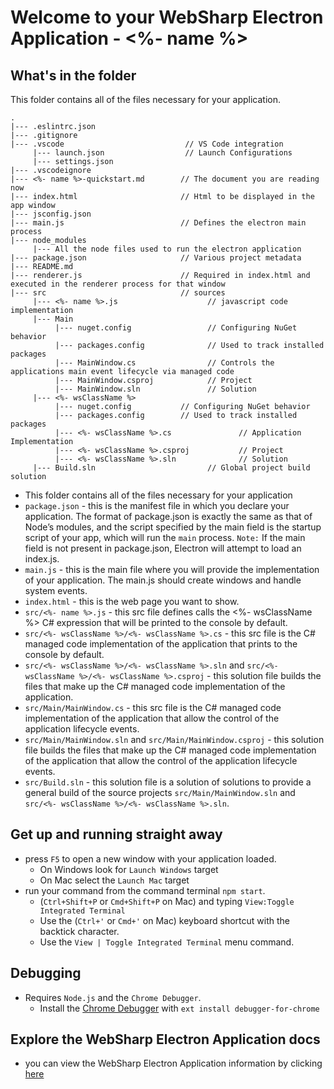 # Welcome to your WebSharp Electron Application - <%- name %>

## What's in the folder

This folder contains all of the files necessary for your application.

```
.
|--- .eslintrc.json
|--- .gitignore
|--- .vscode                           // VS Code integration
     |--- launch.json                  // Launch Configurations
     |--- settings.json
|--- .vscodeignore
|--- <%- name %>-quickstart.md        // The document you are reading now
|--- index.html                       // Html to be displayed in the app window
|--- jsconfig.json
|--- main.js                          // Defines the electron main process
|--- node_modules
     |--- All the node files used to run the electron application
|--- package.json                     // Various project metadata
|--- README.md
|--- renderer.js                      // Required in index.html and executed in the renderer process for that window 
|--- src                              // sources
     |--- <%- name %>.js                    // javascript code implementation
     |--- Main                             
          |--- nuget.config                 // Configuring NuGet behavior
          |--- packages.config              // Used to track installed packages
          |--- MainWindow.cs                // Controls the applications main event lifecycle via managed code
          |--- MainWindow.csproj            // Project          
          |--- MainWindow.sln               // Solution
     |--- <%- wsClassName %>
          |--- nuget.config           // Configuring NuGet behavior
          |--- packages.config        // Used to track installed packages
          |--- <%- wsClassName %>.cs               // Application Implementation
          |--- <%- wsClassName %>.csproj           // Project          
          |--- <%- wsClassName %>.sln              // Solution          
     |--- Build.sln                         // Global project build solution
```

* This folder contains all of the files necessary for your application
* `package.json` - this is the manifest file in which you declare your application.  The format of package.json is exactly the same as that of Node’s modules, and the script specified by the main field is the startup script of your app, which will run the `main` process.  `Note:` If the main field is not present in package.json, Electron will attempt to load an index.js.
* `main.js` - this is the main file where you will provide the implementation of your application.  The main.js should create windows and handle system events.
* `index.html` - this is the web page you want to show.
* `src/<%- name %>.js` - this src file defines calls the <%- wsClassName %> C# expression that will be printed to the console by default.
* `src/<%- wsClassName %>/<%- wsClassName %>.cs` - this src file is the C# managed code implementation of the application that prints to the console by default.
* `src/<%- wsClassName %>/<%- wsClassName %>.sln` and `src/<%- wsClassName %>/<%- wsClassName %>.csproj` - this solution file builds the files that make up the C# managed code implementation of the application.
* `src/Main/MainWindow.cs` - this src file is the C# managed code implementation of the application that allow the control of the application lifecycle events.
* `src/Main/MainWindow.sln` and `src/Main/MainWindow.csproj` - this solution file builds the files that make up the C# managed code implementation of the application that allow the control of the application lifecycle events.
* `src/Build.sln` - this solution file is a solution of solutions to provide a general build of the source projects `src/Main/MainWindow.sln` and `src/<%- wsClassName %>/<%- wsClassName %>.sln`.

## Get up and running straight away
* press `F5` to open a new window with your application loaded.
  * On Windows look for `Launch Windows` target
  * On Mac select the `Launch Mac` target
* run your command from the command terminal `npm start`.
  * (`Ctrl+Shift+P` or `Cmd+Shift+P` on Mac) and typing `View:Toggle Integrated Terminal`
  * Use the (`Ctrl+'` or `Cmd+'` on Mac) keyboard shortcut with the backtick character.
  * Use the `View | Toggle Integrated Terminal` menu command.

## Debugging
* Requires `Node.js` and the `Chrome Debugger`.
  * Install the [Chrome Debugger](https://marketplace.visualstudio.com/items?itemName=msjsdiag.debugger-for-chrome) with `ext install debugger-for-chrome`

## Explore the WebSharp Electron Application docs
* you can view the WebSharp Electron Application information by clicking [here](https://github.com/xamarin/WebSharp/blob/master/docs/getting-started/getting-started-websharp-electron-application.md)

